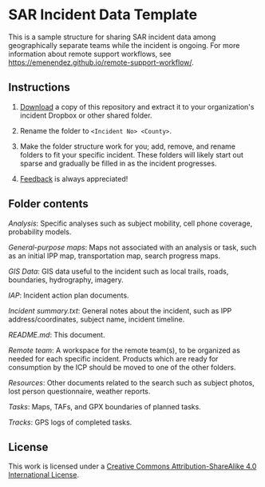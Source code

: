 SAR Incident Data Template
==========================

This is a sample structure for sharing SAR incident data among geographically separate teams while the incident is ongoing. For more information about remote support workflows, see https://emenendez.github.io/remote-support-workflow/.

Instructions
------------

1. [Download](https://github.com/appalachiansearchandrescue/incident-data-template/archive/master.zip) a copy of this repository and extract it to your organization's incident Dropbox or other shared folder.

2. Rename the folder to `<Incident No> <County>`.

3. Make the folder structure work for you; add, remove, and rename folders to fit your specific incident. These folders will likely start out sparse and gradually be filled in as the incident progresses.

4. [Feedback](https://github.com/appalachiansearchandrescue/incident-data-template/issues/new) is always appreciated!

Folder contents
---------------

*Analysis*: Specific analyses such as subject mobility, cell phone coverage, probability models.

*General-purpose maps*: Maps not associated with an analysis or task, such as an initial IPP map, transportation map, search progress maps.

*GIS Data*: GIS data useful to the incident such as local trails, roads, boundaries, hydrography, imagery.

*IAP*: Incident action plan documents.

*Incident summary.txt*: General notes about the incident, such as IPP address/coordinates, subject name, incident timeline.

*README.md*: This document.

*Remote team*: A workspace for the remote team(s), to be organized as needed for each specific incident. Products which are ready for consumption by the ICP should be moved to one of the other folders.

*Resources*: Other documents related to the search such as subject photos, lost person questionnaire, weather reports.

*Tasks*: Maps, TAFs, and GPX boundaries of planned tasks. 

*Tracks*: GPS logs of completed tasks.

License
-------

This work is licensed under a [Creative Commons Attribution-ShareAlike 4.0 International License](http://creativecommons.org/licenses/by-sa/4.0/).
